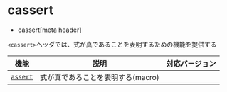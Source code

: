 # cassert
* cassert[meta header]

`<cassert>`ヘッダでは、式が真であることを表明するための機能を提供する

| 機能                          | 説明                              | 対応バージョン |
|-------------------------------|-----------------------------------|----------------|
| [`assert`](cassert/assert.md) | 式が真であることを表明する(macro) | |

